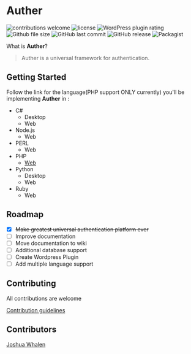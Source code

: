 # Auther

![contributions welcome](https://img.shields.io/badge/contributions-welcome-brightgreen.svg?style=flat) ![license](https://img.shields.io/github/license/mashape/apistatus.svg) ![WordPress plugin rating](https://img.shields.io/wordpress/plugin/r/akismet.svg) ![Github file size](https://img.shields.io/github/size/webcaetano/craft/build/phaser-craft.min.js.svg) 
![GitHub last commit](https://img.shields.io/github/last-commit/google/skia.svg)  ![GitHub release](https://img.shields.io/github/release/qubyte/rubidium.svg)
![Packagist](https://img.shields.io/packagist/dt/doctrine/orm.svg)


What is **Auther**?

> Auther is a universal framework for authentication.

## Getting Started

Follow the link for the language(PHP support ONLY currently) you'll be implementing **Auther** in :

- C#
   - Desktop
   - Web
- Node.js
   - Web
- PERL
   - Web
- PHP
   - [Web](Documentation/PHP/getting_started.md)
- Python
   - Desktop
   - Web
- Ruby
   - Web

## Roadmap

- [x] ~~Make greatest universal authentication platform ever~~
- [ ] Improve documentation
- [ ] Move documentation to wiki
- [ ] Additional database support
- [ ] Create Wordpress Plugin
- [ ] Add multiple language support

## Contributing

All contributions are welcome

[Contribution guidelines](CONTRIBUTING.md)

## Contributors

[Joshua Whalen](https://github.com/CloudBranch)
